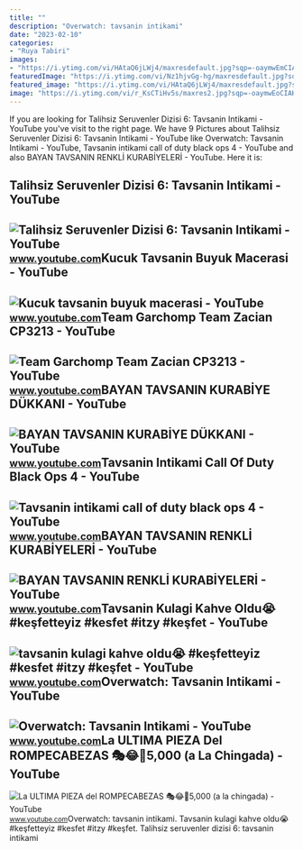 ```yaml
---
title: ""
description: "Overwatch: tavsanin intikami"
date: "2023-02-10"
categories:
- "Ruya Tabiri"
images:
- "https://i.ytimg.com/vi/HAtaQ6jLWj4/maxresdefault.jpg?sqp=-oaymwEmCIAKENAF8quKqQMa8AEB-AHOBYACuAiKAgwIABABGEMgUChlMA8=&amp;rs=AOn4CLDJGicCOnB49ZMIsW2kepBdhatGOg"
featuredImage: "https://i.ytimg.com/vi/Nz1hjvGg-hg/maxresdefault.jpg?sqp=-oaymwEmCIAKENAF8quKqQMa8AEB-AH-CYAC0AWKAgwIABABGH8gIig_MA8=&amp;rs=AOn4CLAsz9lPfIQtxHlAdwf5OUyS6rjJKA"
featured_image: "https://i.ytimg.com/vi/HAtaQ6jLWj4/maxresdefault.jpg?sqp=-oaymwEmCIAKENAF8quKqQMa8AEB-AHOBYACuAiKAgwIABABGEMgUChlMA8=&amp;rs=AOn4CLDJGicCOnB49ZMIsW2kepBdhatGOg"
image: "https://i.ytimg.com/vi/r_KsCTiHv5s/maxres2.jpg?sqp=-oaymwEoCIAKENAF8quKqQMcGADwAQH4Ac4FgAKACooCDAgAEAEYZSBaKEowDw==&amp;rs=AOn4CLAduqKG8uaQRdXQhKb1OSQgZoYc7Q"
---
```


If you are looking for Talihsiz Seruvenler Dizisi 6: Tavsanin Intikami - YouTube you've visit to the right page. We have 9 Pictures about Talihsiz Seruvenler Dizisi 6: Tavsanin Intikami - YouTube like Overwatch: Tavsanin Intikami - YouTube, Tavsanin intikami call of duty black ops 4 - YouTube and also BAYAN TAVSANIN RENKLİ KURABİYELERİ - YouTube. Here it is:

Talihsiz Seruvenler Dizisi 6: Tavsanin Intikami - YouTube
---------------------------------------------------------

 ![Talihsiz Seruvenler Dizisi 6: Tavsanin Intikami - YouTube](https://i.ytimg.com/vi/MusEaFf2Blc/maxresdefault.jpg) <small>www.youtube.com</small>Kucuk Tavsanin Buyuk Macerasi - YouTube
---------------------------------------

 ![Kucuk tavsanin buyuk macerasi - YouTube](https://i.ytimg.com/vi/HAtaQ6jLWj4/maxresdefault.jpg?sqp=-oaymwEmCIAKENAF8quKqQMa8AEB-AHOBYACuAiKAgwIABABGEMgUChlMA8=&rs=AOn4CLDJGicCOnB49ZMIsW2kepBdhatGOg) <small>www.youtube.com</small>Team Garchomp Team Zacian CP3213 - YouTube
------------------------------------------

 ![Team Garchomp Team Zacian CP3213 - YouTube](https://i.ytimg.com/vi/HYLCwcE-Dgc/maxres2.jpg?sqp=-oaymwEoCIAKENAF8quKqQMcGADwAQH4AYwCgALgA4oCDAgAEAEYRSBHKGUwDw==&rs=AOn4CLC_ulBvmvqa2cf2uT56Qfk3FCYaDA) <small>www.youtube.com</small>BAYAN TAVSANIN KURABİYE DÜKKANI - YouTube
-----------------------------------------

 ![BAYAN TAVSANIN KURABİYE DÜKKANI - YouTube](https://i.ytimg.com/vi/mVG2XnYuKjQ/maxresdefault.jpg?sqp=-oaymwEmCIAKENAF8quKqQMa8AEB-AH-CYAC0AWKAgwIABABGGUgTihCMA8=&rs=AOn4CLCGcCWWdXBGW7Jf-DGV17v9MxtJ0A) <small>www.youtube.com</small>Tavsanin Intikami Call Of Duty Black Ops 4 - YouTube
----------------------------------------------------

 ![Tavsanin intikami call of duty black ops 4 - YouTube](https://i.ytimg.com/vi/rHwRYiLFA18/maxresdefault.jpg) <small>www.youtube.com</small>BAYAN TAVSANIN RENKLİ KURABİYELERİ - YouTube
--------------------------------------------

 ![BAYAN TAVSANIN RENKLİ KURABİYELERİ - YouTube](https://i.ytimg.com/vi/Nz1hjvGg-hg/maxresdefault.jpg?sqp=-oaymwEmCIAKENAF8quKqQMa8AEB-AH-CYAC0AWKAgwIABABGH8gIig_MA8=&rs=AOn4CLAsz9lPfIQtxHlAdwf5OUyS6rjJKA) <small>www.youtube.com</small>Tavsanin Kulagi Kahve Oldu😭 #keşfetteyiz #kesfet #itzy #keşfet - YouTube
------------------------------------------------------------------------

 ![tavsanin kulagi kahve oldu😭 #keşfetteyiz #kesfet #itzy #keşfet - YouTube](https://i.ytimg.com/vi/r_KsCTiHv5s/maxres2.jpg?sqp=-oaymwEoCIAKENAF8quKqQMcGADwAQH4Ac4FgAKACooCDAgAEAEYZSBaKEowDw==&rs=AOn4CLAduqKG8uaQRdXQhKb1OSQgZoYc7Q) <small>www.youtube.com</small>Overwatch: Tavsanin Intikami - YouTube
--------------------------------------

 ![Overwatch: Tavsanin Intikami - YouTube](https://i.ytimg.com/vi/Btz72nQXd9M/maxresdefault.jpg) <small>www.youtube.com</small>La ULTIMA PIEZA Del ROMPECABEZAS 🎭😂🧘5,000 (a La Chingada) - YouTube
-------------------------------------------------------------------

 ![La ULTIMA PIEZA del ROMPECABEZAS 🎭😂🧘5,000 (a la chingada) - YouTube](https://i.ytimg.com/vi/KdZ3OosEZ6s/hq2.jpg?sqp=-oaymwEoCOADEOgC8quKqQMcGADwAQH4Ad4EgAK4CIoCDAgAEAEYZSBMKGMwDw==&rs=AOn4CLCfzFvJaPoNerKMbSKycXF-fCyaDA) <small>www.youtube.com</small>Overwatch: tavsanin intikami. Tavsanin kulagi kahve oldu😭 #keşfetteyiz #kesfet #itzy #keşfet. Talihsiz seruvenler dizisi 6: tavsanin intikami

